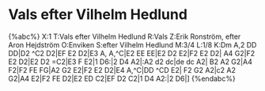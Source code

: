 # Vals efter Vilhelm Hedlund

{%abc%}
X:1
T:Vals efter Vilhelm Hedlund
R:Vals
Z:Erik Ronström, efter Aron Hejdström
O:Enviken
S:efter Vilhelm Hedlund
M:3/4
L:1/8
K:Dm
A,2 DD DD|D2 ^C2 D2|EF E2 D2|E3 A, A,^C|E2 EE EE|E2 D2 E2|F2 E2 D2|
A4 G2|F2 E2 D2|E2 D2 =C2|E3 F E2|1 D6:|2 D4 A2|:A2 d2 dc|de dc A2|
B2 A2 G2|A4 F2|F2 FE FG|A2 G2 E2|F2 E2 D2|E4 A,^C|DD ^CD E2|
F2 G2 A2|c2 A2 G2|A4 E2|F2 FE D2|E2 ED C2|EF D2 C2|1 D4 A2:|2 D6|]
{%endabc%}

